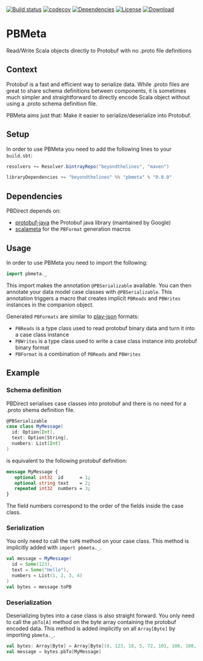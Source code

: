 [![Build status](https://api.travis-ci.org/btlines/pbmeta.svg?branch=master)](https://travis-ci.org/btlines/pbmeta)
[![codecov](https://codecov.io/gh/btlines/pbmeta/branch/master/graph/badge.svg)](https://codecov.io/gh/btlines/pbmeta)
[![Dependencies](https://app.updateimpact.com/badge/852442212779298816/pbmeta.svg?config=compile)](https://app.updateimpact.com/latest/852442212779298816/pbmeta)
[![License](https://img.shields.io/:license-MIT-blue.svg)](https://opensource.org/licenses/MIT)
[![Download](https://api.bintray.com/packages/beyondthelines/maven/pbmeta/images/download.svg) ](https://bintray.com/beyondthelines/maven/pbmeta/_latestVersion)

# PBMeta

Read/Write Scala objects directly to Protobuf with no .proto file definitions

## Context

Protobuf is a fast and efficient way to serialize data. While .proto files are great to share schema definitions between components, it is sometimes much simpler and straightforward to directly encode Scala object without using a .proto schema definition file.

PBMeta aims just that: Make it easier to serialize/deserialize into Protobuf.

## Setup

In order to use PBMeta you need to add the following lines to your `build.sbt`:

```scala
resolvers += Resolver.bintrayRepo("beyondthelines", "maven")

libraryDependencies += "beyondthelines" %% "pbmeta" % "0.0.0"
```

## Dependencies

PBDirect depends on:
 - [protobuf-java](https://developers.google.com/protocol-buffers/docs/javatutorial) the Protobuf java library (maintained by Google) 
 - [scalameta](https://github.com/scalameta/scalameta) for the `PBFormat` generation macros
 
## Usage

In order to use PBMeta you need to import the following:

```scala
import pbmeta._
```

This import makes the annotation `@PBSerializable` available. You can then annotate your data model case classes with `@PBSerializable`.
This annotation triggers a macro that creates implicit `PBReads` and `PBWrites` instances in the companion object.

Generated `PBFormats` are similar to [play-json](https://github.com/playframework/play-json) formats:
* `PBReads` is a type class used to read protobuf binary data and turn it into a case class instance
* `PBWrites` is a type class used to write a case class instance into protobuf binary format
* `PBFormat` is a combination of `PBReads` and `PBWrites`

## Example

### Schema definition

PBDirect serialises case classes into protobuf and there is no need for a .proto shema definition file.

```scala
@PBSerializable
case class MyMessage(
  id: Option[Int], 
  text: Option[String], 
  numbers: List[Int]
)
```

is equivalent to the following protobuf definition:

```protobuf
message MyMessage {
   optional int32  id      = 1;
   optional string text    = 2;
   repeated int32  numbers = 3;
}
```

The field numbers correspond to the order of the fields inside the case class.

### Serialization

You only need to call the `toPB` method on your case class. This method is implicitly added with `import pbmeta._`.

```scala
val message = MyMessage(
  id = Some(123),
  text = Some("Hello"),
  numbers = List(1, 2, 3, 4)
)
val bytes = message.toPB
```

### Deserialization

Deserializing bytes into a case class is also straight forward. You only need to call the `pbTo[A]` method on the byte array containing the protobuf encoded data.
This method is added implicitly on all `Array[Byte]` by importing `pbmeta._`.

```scala
val bytes: Array[Byte] = Array[Byte](8, 123, 18, 5, 72, 101, 108, 108, 111, 24, 1, 32, 2, 40, 3, 48, 4)
val message = bytes.pbTo[MyMessage]
```